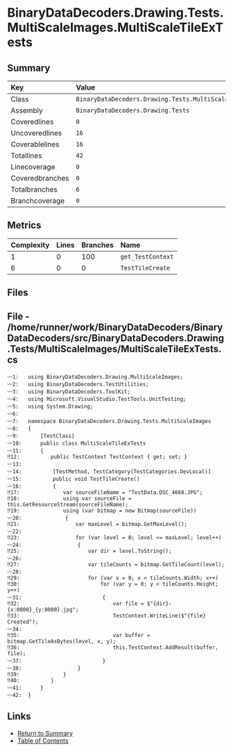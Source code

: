 ﻿# BinaryDataDecoders.Drawing.Tests.MultiScaleImages.MultiScaleTileExTests

## Summary

| Key             | Value                                                                     |
| :-------------- | :------------------------------------------------------------------------ |
| Class           | `BinaryDataDecoders.Drawing.Tests.MultiScaleImages.MultiScaleTileExTests` |
| Assembly        | `BinaryDataDecoders.Drawing.Tests`                                        |
| Coveredlines    | `0`                                                                       |
| Uncoveredlines  | `16`                                                                      |
| Coverablelines  | `16`                                                                      |
| Totallines      | `42`                                                                      |
| Linecoverage    | `0`                                                                       |
| Coveredbranches | `0`                                                                       |
| Totalbranches   | `6`                                                                       |
| Branchcoverage  | `0`                                                                       |

## Metrics

| Complexity | Lines | Branches | Name              |
| :--------- | :---- | :------- | :---------------- |
| 1          | 0     | 100      | `get_TestContext` |
| 6          | 0     | 0        | `TestTileCreate`  |

## Files

## File - /home/runner/work/BinaryDataDecoders/BinaryDataDecoders/src/BinaryDataDecoders.Drawing.Tests/MultiScaleImages/MultiScaleTileExTests.cs

```CSharp
〰1:   using BinaryDataDecoders.Drawing.MultiScaleImages;
〰2:   using BinaryDataDecoders.TestUtilities;
〰3:   using BinaryDataDecoders.ToolKit;
〰4:   using Microsoft.VisualStudio.TestTools.UnitTesting;
〰5:   using System.Drawing;
〰6:   
〰7:   namespace BinaryDataDecoders.Drawing.Tests.MultiScaleImages
〰8:   {
〰9:       [TestClass]
〰10:      public class MultiScaleTileExTests
〰11:      {
‼12:          public TestContext TestContext { get; set; }
〰13:  
〰14:          [TestMethod, TestCategory(TestCategories.DevLocal)]
〰15:          public void TestTileCreate()
〰16:          {
‼17:              var sourceFileName = "TestData.DSC_4668.JPG";
‼18:              using var sourceFile = this.GetResourceStream(sourceFileName);
‼19:              using (var bitmap = new Bitmap(sourceFile))
〰20:              {
‼21:                  var maxLevel = bitmap.GetMaxLevel();
〰22:  
‼23:                  for (var level = 0; level <= maxLevel; level++)
〰24:                  {
‼25:                      var dir = level.ToString();
〰26:  
‼27:                      var tileCounts = bitmap.GetTileCount(level);
〰28:  
‼29:                      for (var x = 0; x < tileCounts.Width; x++)
‼30:                          for (var y = 0; y < tileCounts.Height; y++)
〰31:                          {
‼32:                              var file = $"{dir}-{x:0000}_{y:0000}.jpg";
‼33:                              TestContext.WriteLine($"{file} Created");
〰34:  
‼35:                              var buffer = bitmap.GetTileAsBytes(level, x, y);
‼36:                              this.TestContext.AddResult(buffer, file);
〰37:                          }
〰38:                  }
‼39:              }
‼40:          }
〰41:      }
〰42:  }
```

## Links

* [Return to Summary](Summary.md)
* [Table of Contents](../TOC.md)

